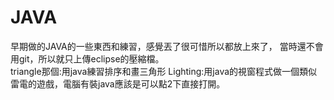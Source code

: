 # JAVA
  早期做的JAVA的一些東西和練習，感覺丟了很可惜所以都放上來了，
  當時還不會用git，所以就只上傳eclipse的壓縮檔。<br/>
  triangle那個:用java練習排序和畫三角形
  Lighting:用java的視窗程式做一個類似雷電的遊戲，電腦有裝java應該是可以點2下直接打開。
